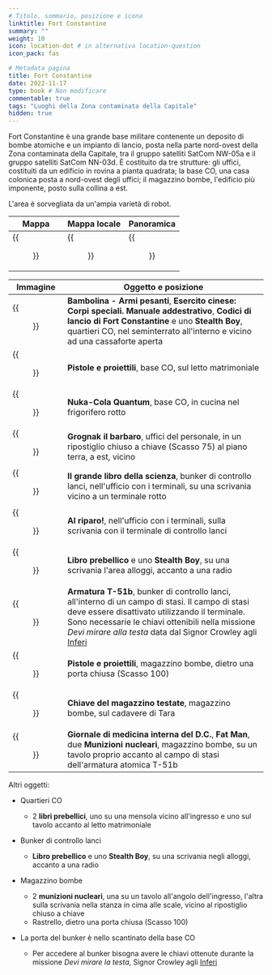 ```yaml
---
# Titolo, sommario, posizione e icona
linktitle: Fort Constantine
summary: ""
weight: 10
icon: location-dot # in alternativa location-question
icon_pack: fas

# Metadata pagina
title: Fort Constantine
date: 2022-11-17
type: book # Non modificare
commentable: true
tags: "Luoghi della Zona contaminata della Capitale"
hidden: true
---
```





Fort Constantine è una grande base militare contenente un deposito di bombe atomiche e un impianto di lancio, posta nella parte nord-ovest della Zona contaminata della Capitale, tra il gruppo satelliti SatCom NW-05a e il gruppo satelliti SatCom NN-03d. È costituito da tre strutture: gli uffici, costituiti da un edificio in rovina a pianta quadrata; la base CO, una casa colonica posta a nord-ovest degli uffici;  il magazzino bombe, l'edificio più imponente, posto sulla collina a est.

L'area è sorvegliata da un'ampia varietà di robot.

| Mappa                                       | Mappa locale                                 | Panoramica                                        |
| ------------------------------------------- | -------------------------------------------- | ------------------------------------------------- |
| {{<figure src="FortConstantine_loc.webp">}} | {{<figure src="Fort_Constantine_map.webp">}} | {{<figure src="Ft._Constantine_silo_view.webp">}} |

| Immagine                                                                      | Oggetto e posizione                                                                                                                                                                                                                                                                |
| ----------------------------------------------------------------------------- | ---------------------------------------------------------------------------------------------------------------------------------------------------------------------------------------------------------------------------------------------------------------------------------- |
| {{<figure src="Lauchcodes_BigGuns_ChineseArmy_SOTM.webp">}}                   | **Bambolina - Armi pesanti**, **Esercito cinese: Corpi speciali. Manuale addestrativo**, **Codici di lancio di Fort Constantine** e uno **Stealth Boy**, quartieri CO, nel seminterrato all'interno e vicino ad una cassaforte aperta                                              |
| {{<figure src="Ft._Constantine_CO_quarters_Guns_and_bullets.webp">}}          | **Pistole e proiettili**, base CO, sul letto matrimoniale                                                                                                                                                                                                                          |
| {{<figure src="Ft._Constantine_CO_quarters_kitchen_Nuka-Cola_Quantum.webp">}} | **Nuka-Cola Quantum**, base CO, in cucina nel frigorifero rotto                                                                                                                                                                                                                    |
| {{<figure src="Personnel_offices_Grognak_the_Barbarian.webp">}}               | **Grognak il barbaro**, uffici del personale, in un ripostiglio chiuso a chiave (Scasso 75) al piano terra, a est, vicino                                                                                                                                                          |
| {{<figure src="Launch_Control_bunker_Big_Book_of_Science.webp">}}             | **Il grande libro della scienza**, bunker di controllo lanci, nell'ufficio con i terminali, su una scrivania vicino a un terminale rotto                                                                                                                                           |
| {{<figure src="Launch_Control_bunker_Duck_and_Cover!.webp">}}                 | **Al riparo!**, nell'ufficio con i terminali, sulla scrivania con il terminale di controllo lanci                                                                                                                                                                                  |
| {{<figure src="Fort_Constantine_Stealth_Boy.jpg">}}                           | **Libro prebellico** e uno **Stealth Boy**, su una scrivania l'area alloggi, accanto a una radio                                                                                                                                                                                   |
| {{<figure src="T-51b_Constantine.webp">}}                                     | **Armatura T-51b**, bunker di controllo lanci, all'interno di un campo di stasi. Il campo di stasi deve essere disattivato utilizzando il terminale. Sono necessarie le chiavi ottenibili nella missione *Devi mirare alla testa* data dal Signor Crowley agli [Inferi](../inferi) |
| {{<figure src="Bomb_Storage_Guns_and_Bullets.webp">}}                         | **Pistole e proiettili**, magazzino bombe, dietro una porta chiusa (Scasso 100)                                                                                                                                                                                                    |
| {{<figure src="TarasCorpse.webp">}}                                           | **Chiave del magazzino testate**, magazzino bombe, sul cadavere di Tara                                                                                                                                                                                                            |
| {{<figure src="Bomb_Storage_Most_notable_loot.webp">}}                        | **Giornale di medicina interna del D.C.**, **Fat Man**, due **Munizioni nucleari**, magazzino bombe, su un tavolo proprio accanto al campo di stasi dell'armatura atomica T-51b                                                                                                    |

Altri oggetti:
- Quartieri CO
	- 2 **libri prebellici**, uno su una mensola vicino all'ingresso e uno sul tavolo accanto al letto matrimoniale
- Bunker di controllo lanci
	- **Libro prebellico** e uno **Stealth Boy**, su una scrivania negli alloggi, accanto a una radio
- Magazzino bombe
	- 2 **munizioni nucleari**, una su un tavolo all'angolo dell'ingresso, l'altra sulla scrivania nella stanza in cima alle scale, vicino al ripostiglio chiuso a chiave
	- Rastrello, dietro una porta chiusa (Scasso 100)

- La porta del bunker è nello scantinato della base CO
	- Per accedere al bunker bisogna avere le chiavi ottenute durante la missione *Devi mirare la testa*, Signor Crowley agli [Inferi](../Inferi)